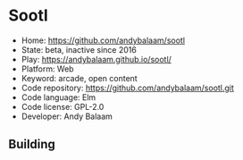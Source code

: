 # Sootl

- Home: https://github.com/andybalaam/sootl
- State: beta, inactive since 2016
- Play: https://andybalaam.github.io/sootl/
- Platform: Web
- Keyword: arcade, open content
- Code repository: https://github.com/andybalaam/sootl.git
- Code language: Elm
- Code license: GPL-2.0
- Developer: Andy Balaam

## Building
